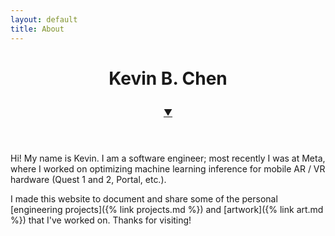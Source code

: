 ```yaml
---
layout: default
title: About
---
```


<div class="index-image">
  <header class="index-header">
    <h1 class="index-name">Kevin B. Chen</h1>
    <h2 class="index-subtitle"></h2>
    <a href="#about">&#x25BC;</a>
  </header>
</div>

<div class="index-page page" markdown="1" id="about">

  Hi! My name is Kevin. I am a software engineer; most recently I was at Meta, where I worked on optimizing machine learning inference for mobile AR / VR hardware (Quest 1 and 2, Portal, etc.).

  I made this website to document and share some of the personal [engineering projects]({% link projects.md %}) and [artwork]({% link art.md %}) that I've worked on. Thanks for visiting!

</div>